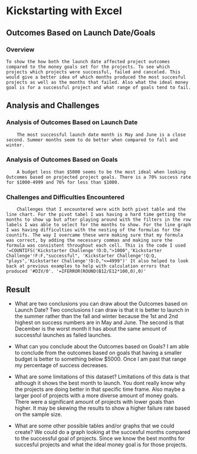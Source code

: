 # Kickstarting with Excel

## Outcomes Based on Launch Date/Goals

### Overview  
    To show the how both the launch date affected project outcomes compared to the money goals set for the projects. To see which projects which projects were successful, failed and canceled. This would give a better idea of which months produced the most succesful projects as well as the months that failed. Also what the ideal money goal is for a successful project and what range of goals tend to fail. 

## Analysis and Challenges

### Analysis of Outcomes Based on Launch Date
        The most successful launch date month is May and June is a close second. Summer months seem to do better when compared to fall and winter.

### Analysis of Outcomes Based on Goals
        A budget less than $5000 seems to be the most ideal when looking Outcomes based on projected project goals. There is a 70% success rate for $1000-4999 and 76% for less than $1000. 

### Challenges and Difficulties Encountered
        Challenges that I encountered were with both pivot table and the line chart. For the pivot tabel I was having a hard time getting the months to show up but after playing around with the filters in the row labels I was able to select for the months to show. For the line graph I was having difficulties with the nesting of the formulas for the countifs. The way I overcame these were making sure that my formula was correct, by adding the necessary commas and making sure the formula was consistent throughout each cell. This is the code I used '=COUNTIFS('Kickstarter Challenge'!D:D,">1000",'Kickstarter Challenge'!F:F,"successful", 'Kickstarter Challenge'!Q:Q, "plays",'Kickstarter Challenge'!D:D,"<=4999")' It also helped to look back at previous examples to help with calculation errors that produced '#DIV/0'. '=IFERROR(ROUND(B12/E12*100,0),0)'
## Result

- What are two conclusions you can draw about the Outcomes based on Launch Date?
    Two conclusions I can draw is that it is better to launch in the summer rather than the fall and winter because the 1st and 2nd highest on success numbers are in May and June. The second is that December is the worst month it has about the same amount of successful launches as failed launches. 
- What can you conclude about the Outcomes based on Goals?
    I am able to conclude from the outcomes based on goals that having a smaller budget is better to something below $5000. Once I am past that range my percentage of success decreases. 

- What are some limitations of this dataset?
    Limitations of this data is that although it shows the best month to launch. You dont really know why the projects are doing better in that specific time frame. Also maybe a larger pool of projects with a more diverse amount of money goals. There were a significant amount of projects with lower goals than higher. It may be skewing the results to show a higher failure rate based on the sample size. 

- What are some other possible tables and/or graphs that we could create?
    We could do a graph looking at the succesful months compared to the successful goal of projects. Since we know the best months for succesful projects and what the ideal money goal is for those projects. 
